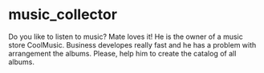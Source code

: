 # music_collector
Do you like to listen to music? Mate loves it! He is the owner of a music store CoolMusic. Business developes really fast and he has a problem with arrangement the albums. Please, help him to create the catalog of all albums.
